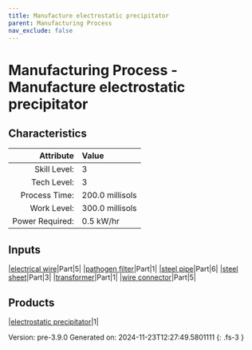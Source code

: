 ```yaml
---
title: Manufacture electrostatic precipitator
parent: Manufacturing Process
nav_exclude: false
---
```

# Manufacturing Process - Manufacture electrostatic precipitator


## Characteristics

| Attribute      | Value |
|--------:|:------|
|Skill Level:|3|
|Tech Level:|3|
|Process Time:|200.0 millisols|
|Work Level:|300.0 millisols|
|Power Required:|0.5 kW/hr|

## Inputs

|[electrical wire](../part/electrical-wire.html)|Part|5|
|[pathogen filter](../part/pathogen-filter.html)|Part|1|
|[steel pipe](../part/steel-pipe.html)|Part|6|
|[steel sheet](../part/steel-sheet.html)|Part|3|
|[transformer](../part/transformer.html)|Part|1|
|[wire connector](../part/wire-connector.html)|Part|5|

## Products

|[electrostatic precipitator](../part/electrostatic-precipitator.html)|1|


Version: pre-3.9.0 Generated on: 2024-11-23T12:27:49.5801111
{: .fs-3 }

